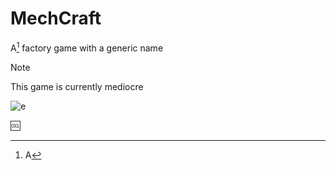 # MechCraft

A[^1] factory game with a generic name
> [!NOTE]
> This game is currently mediocre

![e](https://github.com/Daboss57/MechCraft/assets/83032760/6f488bee-2c03-4e0a-9c75-91f8e5078caa)

🆒

[^1]: A
